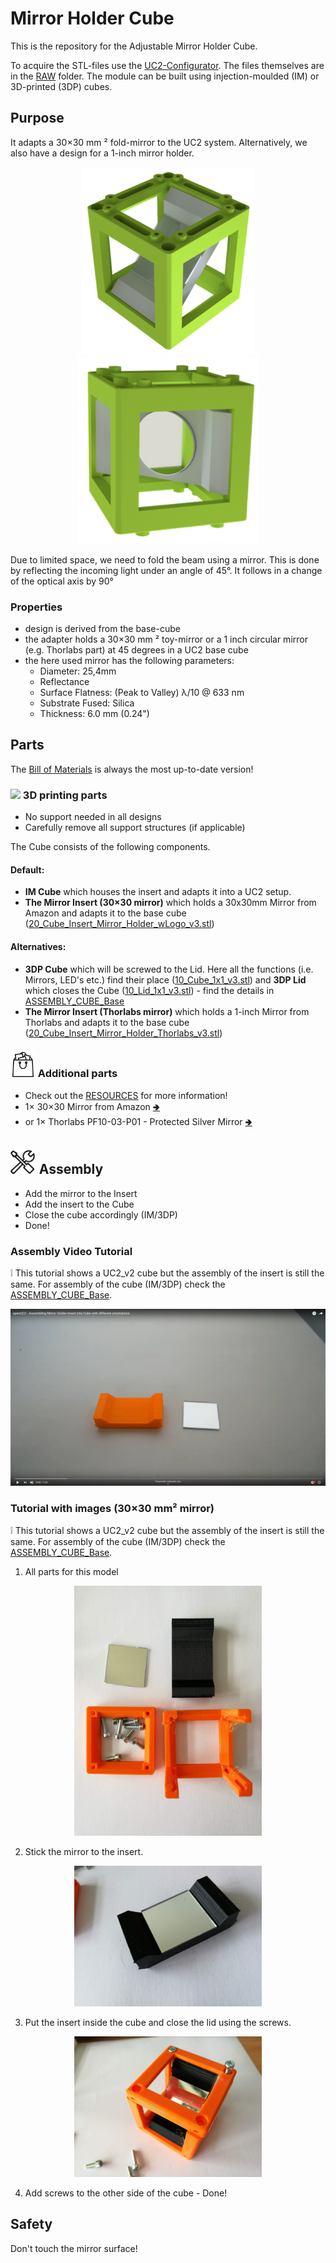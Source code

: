# Mirror Holder Cube
This is the repository for the Adjustable Mirror Holder Cube.

To acquire the STL-files use the [UC2-Configurator](). The files themselves are in the [RAW](../RAW/STL) folder. The module can be built using injection-moulded (IM) or 3D-printed (3DP) cubes.

## Purpose
It adapts a 30×30 mm ² fold-mirror to the UC2 system. Alternatively, we also have a design for a 1-inch mirror holder.
<p align="center">
<img src="./IMAGES/Assembly_Cube_Mirror_30x30_v3.png" height="300">
<img src="./IMAGES/Assembly_Cube_Mirror_Thorlabs_v3.png" height="300">
</p>

Due to limited space, we need to fold the beam using a mirror. This is done by reflecting the incoming light under an angle of 45°. It follows in a change of the optical axis by 90°

### Properties
* design is derived from the base-cube
* the adapter holds a 30×30 mm ² toy-mirror or a 1 inch circular mirror (e.g. Thorlabs part) at 45 degrees in a UC2 base cube
* the here used mirror has the following parameters:
	* Diameter: 25,4mm
	* Reflectance
	* Surface Flatness: (Peak to Valley) λ/10 @ 633 nm
	* Substrate Fused: Silica
	* Thickness: 6.0 mm (0.24")

## Parts
The [Bill of Materials](https://docs.google.com/spreadsheets/d/1U1MndGKRCs0LKE5W8VGreCv9DJbQVQv7O6kgLlB6ZmE/edit?usp=sharing) is always the most up-to-date version!

### <img src="../IMAGES/P.png" height="40"> 3D printing parts
* No support needed in all designs
* Carefully remove all support structures (if applicable)

The Cube consists of the following components.

#### Default:
* **IM Cube** which houses the insert and adapts it into a UC2 setup.
* **The Mirror Insert (30×30 mirror)** which holds a 30x30mm Mirror from Amazon and adapts it to the base cube ([20_Cube_Insert_Mirror_Holder_wLogo_v3.stl](../RAW/STL))

#### Alternatives:
* **3DP Cube** which will be screwed to the Lid. Here all the functions (i.e. Mirrors, LED's etc.) find their place ([10_Cube_1x1_v3.stl](../RAW/STL)) and **3DP Lid** which closes the Cube ([10_Lid_1x1_v3.stl](../RAW/STL)) - find the details in [ASSEMBLY_CUBE_Base](../ASSEMBLY_CUBE_Base)
* **The Mirror Insert (Thorlabs mirror)** which holds a 1-inch Mirror from Thorlabs and adapts it to the base cube ([20_Cube_Insert_Mirror_Holder_Thorlabs_v3.stl](../RAW/STL))

### <img src="./IMAGES/B.png" height="40"> Additional parts
* Check out the [RESOURCES](../../TUTORIALS/RESOURCES) for more information!
* 1× 30×30 Mirror from Amazon [🢂](https://www.amazon.de/Rayher-14548606-Spiegelmosaik-selbstklebend-SB-Btl/dp/B008KJ8438/ref=pd_bxgy_201_img_3/258-8761405-4543762?_encoding=UTF8&pd_rd_i=B008KJ8438&pd_rd_r=80fd534c-997b-4a19-b91a-9bf38dbf4ade&pd_rd_w=4DEXV&pd_rd_wg=7SLRE&pf_rd_p=98c98f04-e797-4e4b-a352-48f7266a41af&pf_rd_r=N95R9S45MNSYNQX2BAJE&psc=1&refRID=N95R9S45MNSYNQX2BAJE)
* or 1× Thorlabs PF10-03-P01 - Protected Silver Mirror [🢂](https://www.thorlabs.com/newgrouppage9.cfm?objectgroup_id=903)


## <img src="./IMAGES/A.png" height="40"> Assembly
* Add the mirror to the Insert
* Add the insert to the Cube
* Close the cube accordingly (IM/3DP)
* Done!

### Assembly Video Tutorial
:grey_exclamation: This tutorial shows a UC2_v2 cube but the assembly of the insert is still the same. For assembly of the cube (IM/3DP) check the [ASSEMBLY_CUBE_Base](../ASSEMBLY_CUBE_Base).

[![UC2 YouSeeToo - How to assemble the Mirror Cube?](./IMAGES/UC2-Assembly_Cube_Mirror_45.png)](https://www.youtube.com/watch?v=IG7ws6ZtL6E)


### Tutorial with images (30×30 mm² mirror)
:grey_exclamation: This tutorial shows a UC2_v2 cube but the assembly of the insert is still the same. For assembly of the cube (IM/3DP) check the [ASSEMBLY_CUBE_Base](../ASSEMBLY_CUBE_Base).

1. All parts for this model
<p align="center">
<img src="./IMAGES/CUBE_MIRRORMOUNT_45_0.jpg" width="300">
</p>

2. Stick the mirror to the insert.
<p align="center">
<img src="./IMAGES/CUBE_MIRRORMOUNT_45_1.jpg" width="300">
</p>

3. Put the insert inside the cube and close the lid using the screws.
<p align="center">
<img src="./IMAGES/CUBE_MIRRORMOUNT_45_2.jpg" width="300">
</p>

4. Add screws to the other side of the cube - Done!

## Safety
Don't touch the mirror surface!
